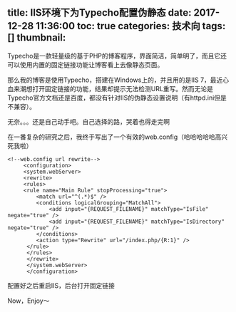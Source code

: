 title: IIS环境下为Typecho配置伪静态
date: 2017-12-28 11:36:00
toc: true
categories: 技术向
tags: []
thumbnail: 
---
Typecho是一款轻量级的基于PHP的博客程序，界面简洁，简单明了，而且它还可以使用内置的固定链接功能让博客看上去像静态页面。


<!--more-->


那么我的博客是使用Typecho，搭建在Windows上的，并且用的是IIS 7，最近心血来潮想打开固定链接的功能，结果却提示无法检测URL重写。然而无论是Typecho官方文档还是百度，都没有针对IIS的伪静态设置说明（有httpd.ini但是不兼容）。

无奈。。。还是自己动手吧。自己选择的路，哭着也得走完啊

在一番复杂的研究之后，我终于写出了一个有效的web.config（哈哈哈哈哈高兴死我啦）
```
<!--web.config url rewrite-->
     <configuration> 
     <system.webServer>
     <rewrite>
     <rules>
     <rule name="Main Rule" stopProcessing="true">
         <match url="^(.*)$" />
         <conditions logicalGrouping="MatchAll">
             <add input="{REQUEST_FILENAME}" matchType="IsFile" negate="true" />
             <add input="{REQUEST_FILENAME}" matchType="IsDirectory" negate="true" />
         </conditions>
         <action type="Rewrite" url="/index.php/{R:1}" />
      </rule>
      </rules>
      </rewrite>
      </system.webServer>
      </configuration>
```
配置好之后重启IIS，后台打开固定链接

Now，Enjoy～